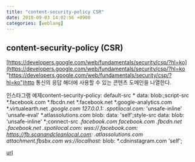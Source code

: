 ```yaml
---
title: "content-security-policy CSR"
date: 2018-09-03 14:02:56 +0900
categories: [weblang]
---
```


content-security-policy (CSR)
-----------------------------

[https://developers.google.com/web/fundamentals/security/csp/?hl=ko](https://developers.google.com/web/fundamentals/security/csp/?hl=ko "https://developers.google.com/web/fundamentals/security/csp/?hl=ko")http 통신의 응답 해더에 사용할 수 있는 콘텐츠 도메인을 나열한다.  
  
인스타그램 예제content-security-policy: default-src * data: blob:;script-src *.facebook.com *.fbcdn.net *.facebook.net *.google-analytics.com *.virtualearth.net *.google.com 127.0.0.1:* *.spotilocal.com:* 'unsafe-inline' 'unsafe-eval' *.atlassolutions.com blob: data: 'self';style-src data: blob: 'unsafe-inline' *;connect-src *.facebook.com facebook.com *.fbcdn.net *.facebook.net *.spotilocal.com:* wss://*.facebook.com:* https://fb.scanandcleanlocal.com:* *.atlassolutions.com attachment.fbsbx.com ws://localhost:* blob: *.cdninstagram.com 'self';  
  
  



[url](http://www.mins01.com/mh/tech/read/1190)